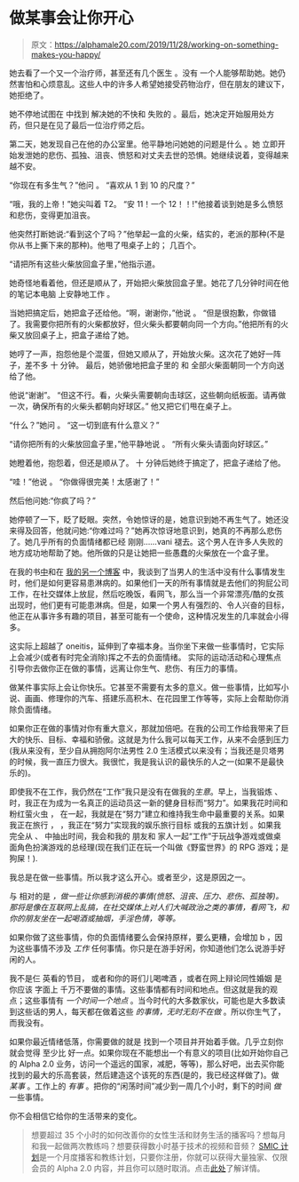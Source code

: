 # 做某事会让你开心

> 原文：<https://alphamale20.com/2019/11/28/working-on-something-makes-you-happy/>

她去看了一个又一个治疗师，甚至还有几个医生 。没有 一个人能够帮助她。她仍然害怕和心烦意乱。这些人中的许多人希望她接受药物治疗，但在朋友的建议下，她拒绝了。

她不停地试图在 中找到 解决她的不快和 失败的 。最后，她决定开始服用处方药，但只是在见了最后一位治疗师之后。

第二天，她发现自己在他的办公室里。他平静地问她她的问题是什么 。她 立即开始发泄她的悲伤、孤独、沮丧、愤怒和对丈夫去世的恐惧。她继续说着，变得越来越不安。

“你现在有多生气？”他问 。 “喜欢从 1 到 10 的尺度？”

“哦，我的上帝！”她尖叫着 T2。 “安 11！一个 12！！!"他接着谈到她是多么愤怒和悲伤，变得更加沮丧。

他突然打断她说:“看到这个了吗？”他举起一盒的火柴，结实的，老派的那种(不是你从书上撕下来的那种)。他甩了甩桌子上的； 几百个。

“请把所有这些火柴放回盒子里，”他指示道。

她奇怪地看着他，但还是顺从了，开始把火柴放回盒子里。她花了几分钟时间在他的笔记本电脑 上安静地工作 。

当她把搞定后，她把盒子还给他。“啊，谢谢你，”他说 。 “但是很抱歉，你做错了。我需要你把所有的火柴都放好，但火柴头都要朝向同一个方向。”他把所有的火柴又放回桌子上，把盒子递给了她。

她哼了一声，抱怨他是个混蛋，但她又顺从了，开始放火柴。这次花了她好一阵子，差不多 十 分钟。 最后，她骄傲地把盒子里的 和 全部火柴面朝同一个方向送给了他。

他说“谢谢”。 “但这不行。看，火柴头需要朝向击球区，这些朝向纸板面。请再做一次，确保所有的火柴头都朝向好球区。” 他又把它们甩在桌子上。

“什么？”她问 。 “这一切到底有什么意义？”

“请你把所有的火柴放回盒子里，”他平静地说 。 “所有火柴头请面向好球区。”

她瞪着他，抱怨着，但还是顺从了。 十 分钟后她终于搞定了，把盒子递给了他。

“哇！”他说 。 “你做得很完美！太感谢了！”

然后他问她:“你疯了吗？”

她停顿了一下，眨了眨眼。突然，令她惊讶的是，她意识到她不再生气了。她还没来得及回答，他就问她:“你难过吗？”她再次惊讶地意识到，她真的不再那么悲伤了。她几乎所有的负面情绪都已经 刚刚……vani 褪去。这个男人在许多人失败的地方成功地帮助了她。他所做的只是让她把一些愚蠢的火柴放在一个盒子里。

在我的书[中](https://alphamale20.com/books/)和在 [我的另一个博客](https://blackdragonblog.com) 中，我谈到了当男人的生活中没有什么事情发生时，他们是如何更容易患淋病的。如果他们一天的所有事情就是去他们的狗屁公司工作，在社交媒体上放屁，然后吃晚饭，看网飞，那么当一个非常漂亮/酷的女孩出现时，他们更有可能患淋病。但是，如果一个男人有强烈的、令人兴奋的目标，他正在从事许多有趣的项目，甚至可能有一个使命，这种情况发生的几率就会小得多。

这实际上超越了 oneitis，延伸到了幸福本身。当你坐下来做一些事情时，它实际上会减少(或者有时完全消除)挥之不去的负面情绪。 实际的运动活动和心理焦点引导你去做你正在做的事情，远离让你生气、悲伤、有压力的事情。

做某件事实际上会让你快乐。它甚至不需要有太多的意义。做一些事情，比如写小说、画画、修理你的汽车、搭建乐高积木、在花园里工作等等，实际上会帮助你消除负面情绪。

如果你正在做的事情对你有重大意义，那就加倍吧。在我的公司工作给我带来了巨大的快乐、目标、幸福和骄傲。这就是为什么我可以每天工作，从来不会感到压力(我从来没有，至少自从拥抱阿尔法男性 2.0 生活模式以来没有；当我还是贝塔男的时候，我一直压力很大。我很忙，我是我认识的最快乐的人之一(如果不是最快乐的)。

即使我不在工作，我仍然在“工作”我只是没有在做我的*生意*。早上，当我锻炼 、 时，我正在为成为一名真正的运动员这一新的健身目标而“努力”。如果我花时间和粉红萤火虫 ， 在一起，我就是在“努力”建立和维持我生命中最重要的关系。如果我正在旅行 ， ，我正在“努力”实现我的娱乐旅行目标 或我的五旗计划 。如果我完全从 、 中抽出时间，我会和我的 朋友和 家人一起“工作”于玩战争游戏或做桌面角色扮演游戏的总经理(现在我们正在玩一个叫做《野蛮世界》的 RPG 游戏；是狗屎！).

我总是在做一些事情。所以我才这么开心。或者至少，这是原因之一。

与 相对的是 *，做一些让你感到消极的事情(愤怒、沮丧、压力、悲伤、孤独等)。那将是像在互联网上乱搞，在社交媒体上对人们大喊政治之类的事情，看网飞，和你的朋友坐在一起喝酒或抽烟，手淫色情，等等。*

如果你做了这些事情，你的负面情绪要么会保持原样，要么更糟，会增加 b ，因为这些事情不涉及 *工作* 任何事情。你只是在游手好闲，你知道他们怎么说游手好闲的人。

我不是仨 英看的节目， 或者和你的哥们儿喝啤酒 ，或者在网上辩论同性婚姻 是你应该 字面上 千万不要做的事情。这些事情都有时间和地点。但这就是我的观点；这些事情有 *一个时间一个地点* 。当今时代的大多数家伙，可能也是大多数读到这些话的男人，每天都在做着这些 *的事情，无时无刻不在做* 。所以你生气了，而我没有。

如果你最近情绪低落，你需要做的就是 找到一个项目并开始着手做。几乎立刻你就会觉得 至少比 好一点。如果你现在不能想出一个有意义的项目(比如开始你自己的 Alpha 2.0 业务，访问一个遥远的国家，减肥，等等)，那么好吧，出去买你能找到的最大的乐高套装，然后建造这个该死的东西(是的，我已经这样做了)。做 *某事* 。工作上的 *有事* 。把你的“闲荡时间”减少到一周几个小时，剩下的时间 *做* 一些事情。

你不会相信它给你的生活带来的变化。

> 想要超过 35 个小时的如何改善你的女性生活和财务生活的播客吗？想每月和我一起做两次教练吗？想要获得数小时基于技术的视频和音频？ [SMIC 计划](https://alphamale20.kartra.com/page/vIL17)是一个月度播客和教练计划，只要你注册，你就可以获得大量独家、仅限会员的 Alpha 2.0 内容，并且你可以随时取消。点击[此处](https://alphamale20.kartra.com/page/vIL17)了解详情。